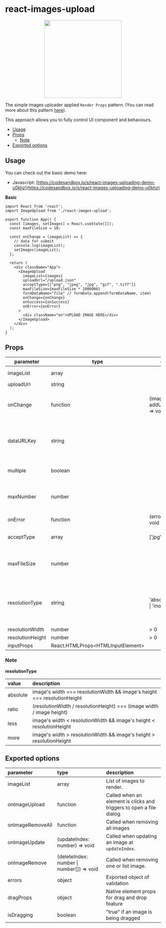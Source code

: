 # react-images-upload

<div align="center">
  <img src="https://user-images.githubusercontent.com/6290720/91559755-9d6e8c00-e973-11ea-9bde-4b60c89f441a.png" width="250" />
</div>

The simple images uploader applied `Render Props` pattern. (You can read more about this pattern [here](https://reactjs.org/docs/render-props.html)).

This approach allows you to fully control UI component and behaviours.

- [Usage](#usage)
- [Props](#props)
  - [Note](#note)
- [Exported options](#exported-options)

## Usage

You can check out the basic demo here:

- Javascript: [https://codesandbox.io/s/react-images-uploading-demo-u0khz](https://codesandbox.io/s/react-images-uploading-demo-u0khz)

**Basic**

```tsx
import React from 'react';
import ImageUpload from './react-images-upload';

export function App() {
  const [images, setImages] = React.useState([]);
  const maxFileSize = 10;

  const onChange = (imageList) => {
    // data for submit
    console.log(imageList);
    setImages(imageList);
  };

  return (
    <div className="App">
      <ImageUpload
        imageList={images}
        uploadUrl="/upload.json"
        acceptType={["png", "jpeg", "jpg", "gif", ".tiff"]}
        maxFileSize={maxFileSize * 1000000}
        formDataName="file" // formData.append(formDataName, item)
        onChange={onChange}
        onSuccess={onSuccess}
        onError={onError}
      >
        <div className="en">UPLOAD IMAGE HERE</div>
      </ImageUpload>
    </div>
  );
}
```

## Props

| parameter        | type                                | options                                   | default | description                                                        |
| ---------------- | ----------------------------------- | ----------------------------------------- | ------- | ------------------------------------------------------------------ |
| imageList        | array                               |                                           | []      | List of images                                                     |
| uploadUrl        | string                               |                                           |       | upload url                                                     |
| onChange         | function                            | (imageList, addUpdateIndex) => void       |         | Called when add, update or delete action is called                 |
| dataURLKey       | string                              |                                           | dataURL | Customized field name that base64 of selected image is assigned to |
| multiple         | boolean                             |                                           | false   | Set `true` for multiple chooses                                    |
| maxNumber        | number                              |                                           | 1000    | Number of images user can select if mode = `multiple`              |
| onError          | function                            | (errors, files) => void                   |         | Called when it has errors                                          |
| acceptType       | array                               | ['jpg', 'gif', 'png']                     | []      | The file extension(s) to upload                                    |
| maxFileSize      | number                              |                                           |         | Max image size (Byte) and it is used in validation                 |
| resolutionType   | string                              | 'absolute' \| 'less' \| 'more' \| 'ratio' |         | Using for image validation with provided width & height            |
| resolutionWidth  | number                              | > 0                                       |         |                                                                    |
| resolutionHeight | number                              | > 0                                       |         |                                                                    |
| inputProps       | React.HTMLProps\<HTMLInputElement\> |                                           |         |                                                                    |

### Note

**resolutionType**

| value    | description                                                              |
| :------- | :----------------------------------------------------------------------- |
| absolute | image's width === resolutionWidth && image's height === resolutionHeight |
| ratio    | (resolutionWidth / resolutionHeight) === (image width / image height)    |
| less     | image's width < resolutionWidth && image's height < resolutionHeight     |
| more     | image's width > resolutionWidth && image's height > resolutionHeight     |

## Exported options

| parameter        | type                                      | description                                                         |
| :--------------- | :---------------------------------------- | :------------------------------------------------------------------ |
| imageList        | array                                     | List of images to render.                                           |
| onImageUpload    | function                                  | Called when an element is clicks and triggers to open a file dialog |
| onImageRemoveAll | function                                  | Called when removing all images                                     |
| onImageUpdate    | (updateIndex: number) => void             | Called when updating an image at `updateIndex`.                     |
| onImageRemove    | (deleteIndex: number \| number[]) => void | Called when removing one or list image.                             |
| errors           | object                                    | Exported object of validation                                       |
| dragProps        | object                                    | Native element props for drag and drop feature                      |
| isDragging       | boolean                                   | "true" if an image is being dragged                                 |
